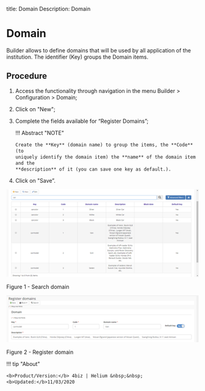 title: Domain
Description: Domain
# Domain

Builder allows to define domains that will be used by all application of the
institution. The identifier (Key) groups the Domain items.

Procedure
---------

1.  Access the functionality through navigation in the menu Builder \> Configuration \> Domain;

2.  Click on "New";

3.  Complete the fields available for “Register Domains”;


    !!! Abstract "NOTE"

        Create the **Key** (domain name) to group the items, the **Code** (to
        uniquely identify the domain item) the **name** of the domain item and the
        **description** of it (you can save one key as default.).

1.  Click on "Save”.


![search](images/builder-7.png)

Figure 1 - Search domain


![search](images/builder-8.png)

Figure 2 - Register domain

!!! tip "About"

    <b>Product/Version:</b> 4biz | Helium &nbsp;&nbsp;
    <b>Updated:</b>11/03/2020
